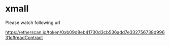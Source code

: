 # xmall

Please watch following url

https://etherscan.io/token/0xb09d8eb41730d3cb536add7e332756738d99631c#readContract
